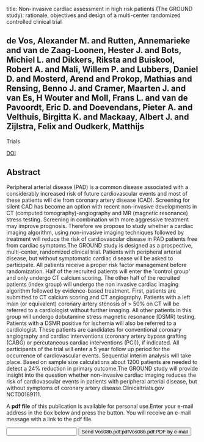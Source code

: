title: Non-invasive cardiac assessment in high risk patients (The GROUND study): rationale, objectives and design of a multi-center randomized controlled clinical trial

## de Vos, Alexander M. and Rutten, Annemarieke and van de Zaag-Loonen, Hester J. and Bots, Michiel L. and Dikkers, Riksta and Buiskool, Robert A. and Mali, Willem P. and Lubbers, Daniel D. and Mosterd, Arend and Prokop, Mathias and Rensing, Benno J. and Cramer, Maarten J. and van Es, H Wouter and Moll, Frans L. and van de Pavoordt, Eric D. and Doevendans, Pieter A. and Velthuis, Birgitta K. and Mackaay, Albert J. and Zijlstra, Felix and Oudkerk, Matthijs
Trials

<a href="https://doi.org/10.1186/1745-6215-9-49">DOI</a>

## Abstract
Peripheral arterial disease (PAD) is a common disease associated with a considerably increased risk of future cardiovascular events and most of these patients will die from coronary artery disease (CAD). Screening for silent CAD has become an option with recent non-invasive developments in CT (computed tomography)-angiography and MR (magnetic resonance) stress testing. Screening in combination with more aggressive treatment may improve prognosis. Therefore we propose to study whether a cardiac imaging algorithm, using non-invasive imaging techniques followed by treatment will reduce the risk of cardiovascular disease in PAD patients free from cardiac symptoms.The GROUND study is designed as a prospective, multi-center, randomized clinical trial. Patients with peripheral arterial disease, but without symptomatic cardiac disease will be asked to participate. All patients receive a proper risk factor management before randomization. Half of the recruited patients will enter the 'control group' and only undergo CT calcium scoring. The other half of the recruited patients (index group) will undergo the non invasive cardiac imaging algorithm followed by evidence-based treatment. First, patients are submitted to CT calcium scoring and CT angiography. Patients with a left main (or equivalent) coronary artery stenosis of > 50% on CT will be referred to a cardiologist without further imaging. All other patients in this group will undergo dobutamine stress magnetic resonance (DSMR) testing. Patients with a DSMR positive for ischemia will also be referred to a cardiologist. These patients are candidates for conventional coronary angiography and cardiac interventions (coronary artery bypass grafting (CABG) or percutaneous cardiac interventions (PCI)), if indicated. All participants of the trial will enter a 5 year follow up period for the occurrence of cardiovascular events. Sequential interim analysis will take place. Based on sample size calculations about 1200 patients are needed to detect a 24% reduction in primary outcome.The GROUND study will provide insight into the question whether non-invasive cardiac imaging reduces the risk of cardiovascular events in patients with peripheral arterial disease, but without symptoms of coronary artery disease.Clinicaltrials.gov NCT00189111.

A <b>pdf file</b> of this publication is available for personal use.Enter your e-mail address in the box below and press the button. You will receive an e-mail message with a link to the pdf file.
<form action="sender.php">  <input type="text" name="email">  <input type="submit" value="Send Vos08b.pdf:pdfVos08b.pdf:PDF by e-mail"></form>